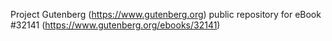 Project Gutenberg (https://www.gutenberg.org) public repository for eBook #32141 (https://www.gutenberg.org/ebooks/32141)
